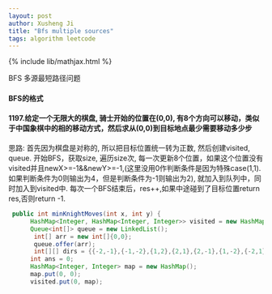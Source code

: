 ```yaml
---
layout: post
author: Xusheng Ji
title: "Bfs multiple sources"
tags: algorithm leetcode
---
```


{% include lib/mathjax.html %}


<script type="text/javascript" async
  src="https://cdnjs.cloudflare.com/ajax/libs/mathjax/2.7.5/MathJax.js?config=TeX-MML-AM_CHTML">
</script>

<script type="text/x-mathjax-config">
  MathJax.Hub.Config({
    extensions: [
      "MathMenu.js",
      "MathZoom.js",
      "AssistiveMML.js",
      "a11y/accessibility-menu.js"
    ],
    jax: ["input/TeX", "output/CommonHTML"],
    TeX: {
      extensions: [
        "AMSmath.js",
        "AMSsymbols.js",
        "noErrors.js",
        "noUndefined.js",
      ]
    }
  });
</script>


BFS 多源最短路径问题

####  BFS的格式

#### 1197.给定一个无限大的棋盘, 骑士开始的位置在(0,0),  有8个方向可以移动，类似于中国象棋中的相的移动方式，然后求从(0,0)到目标地点最少需要移动多少步




思路:  首先因为棋盘是对称的, 所以把目标位置统一转为正数, 然后创建visited, queue. 
开始BFS，获取size, 遍历size次, 每一次更新8个位置，如果这个位置没有visited并且newX>=-1&&newY>=-1,(这里没用0作判断条件是因为特殊case(1,1).
如果判断条件为0则输出为4，但是判断条件为-1则输出为2), 就加入到队列中，同时加入到visited中. 
每次一个BFS结束后，res++,如果中途碰到了目标位置return res,否则return -1.


```java
 public int minKnightMoves(int x, int y) {
      HashMap<Integer, HashMap<Integer, Integer>> visited = new HashMap();
      Queue<int[]> queue = new LinkedList();
       int[] arr = new int[]{0,0};
       queue.offer(arr);
       int[][] dirs = {{-2,-1},{-1,-2},{1,2},{2,1},{2,-1},{1,-2},{-2,1},{-1,2}};
      int ans = 0;
      HashMap<Integer, Integer> map = new HashMap();
      map.put(0, 0);
      visited.put(0, map);
 
```







